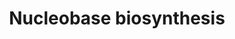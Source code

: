 ---
authors:
- ReactomeTeam
description: The purine ribonucleotide inosine 5'-monophosphate (IMP) is assembled
  on 5-phospho-alpha-D-ribose 1-diphosphate (PRPP), with atoms derived from aspartate,
  glutamine, glycine, N10-formyl-tetrahydrofolate, and carbon dioxide.  Although several
  of the individual reactions in this sequence are reversible, as indicated by the
  double-headed arrows in the diagram, other irreversible steps drive the pathway
  in the direction of IMP synthesis in the normal cell.  All of these reactions are
  thus annotated here only in the direction of IMP synthesis.  Guanosine 5'-monophosphate
  (GMP) and adenosine 5'-monophosphate (AMP) are synthesized from IMP (Zalkin & Dixon
  1992).<p>The pyrimidine orotate (orotic acid) is synthesized in a sequence of four
  reactions, deriving its atoms from glutamine, bicarbonate, and aspartate. A single
  multifunctional cytosolic enzyme catalyzes the first three of these reactions, while
  the last one is catalyzed by an enzyme associated with the inner mitochondrial membrane.
  In two further reactions, catalyzed by a bifunctional cytosolic enzyme, orotate
  reacts with 1-phosphoribosyl 5-pyrophosphate (PRPP) to yield orotidine 5'-monophosphate,
  which is decarboxylated to yield uridine 5'-monophosphate (UMP). While several individual
  reactions in this pathway are reversible, other irreversible reactions drive the
  pathway in the direction of UMP biosynthesis in the normal cell. All reactions are
  thus annotated here only in the forward direction.<p>This pathway has been most
  extensively analyzed at the genetic and biochemical level in hamster cell lines.
  All three enzymes have also been purified from human sources, however, and the key
  features of these reactions have been confirmed from studies of this human material
  (Jones 1980).<p>All other pyrimidines are synthesized from UMP. The reactions annotated
  here, catalyzed by dCMP deaminase and dUTP diphosphatase yield dUMP, which in turn
  is converted to TMP by thymidylate synthase.  View original pathway at [http://www.reactome.org/PathwayBrowser/#DIAGRAM=8956320
  Reactome].
last-edited: 2021-01-25
organisms:
- Homo sapiens
redirect_from:
- /index.php/Pathway:WP4084
- /instance/WP4084
schema-jsonld:
- '@context': https://schema.org/
  '@id': https://wikipathways.github.io/pathways/WP4084.html
  '@type': Dataset
  creator:
    '@type': Organization
    name: WikiPathways
  description: The purine ribonucleotide inosine 5'-monophosphate (IMP) is assembled
    on 5-phospho-alpha-D-ribose 1-diphosphate (PRPP), with atoms derived from aspartate,
    glutamine, glycine, N10-formyl-tetrahydrofolate, and carbon dioxide.  Although
    several of the individual reactions in this sequence are reversible, as indicated
    by the double-headed arrows in the diagram, other irreversible steps drive the
    pathway in the direction of IMP synthesis in the normal cell.  All of these reactions
    are thus annotated here only in the direction of IMP synthesis.  Guanosine 5'-monophosphate
    (GMP) and adenosine 5'-monophosphate (AMP) are synthesized from IMP (Zalkin &
    Dixon 1992).<p>The pyrimidine orotate (orotic acid) is synthesized in a sequence
    of four reactions, deriving its atoms from glutamine, bicarbonate, and aspartate.
    A single multifunctional cytosolic enzyme catalyzes the first three of these reactions,
    while the last one is catalyzed by an enzyme associated with the inner mitochondrial
    membrane. In two further reactions, catalyzed by a bifunctional cytosolic enzyme,
    orotate reacts with 1-phosphoribosyl 5-pyrophosphate (PRPP) to yield orotidine
    5'-monophosphate, which is decarboxylated to yield uridine 5'-monophosphate (UMP).
    While several individual reactions in this pathway are reversible, other irreversible
    reactions drive the pathway in the direction of UMP biosynthesis in the normal
    cell. All reactions are thus annotated here only in the forward direction.<p>This
    pathway has been most extensively analyzed at the genetic and biochemical level
    in hamster cell lines. All three enzymes have also been purified from human sources,
    however, and the key features of these reactions have been confirmed from studies
    of this human material (Jones 1980).<p>All other pyrimidines are synthesized from
    UMP. The reactions annotated here, catalyzed by dCMP deaminase and dUTP diphosphatase
    yield dUMP, which in turn is converted to TMP by thymidylate synthase.  View original
    pathway at [http://www.reactome.org/PathwayBrowser/#DIAGRAM=8956320 Reactome].
  keywords:
  - SAICAR
  - orotate
  - 10-formyl-THF
  - 'LHPP '
  - PPi
  - 1,6-bisphosphate
  - H+
  - CoQ
  - PPAT tetramer
  - 'IMPDH2 '
  - 'ATIC '
  - D-Fructose
  - THF
  - FUMA
  - Pi
  - GMP
  - AMP
  - inhibitors
  - 'ADSSL1 '
  - GDP
  - adenylosuccinate
  - GART
  - ADS
  - holoenzyme
  - 'S '
  - GTP
  - IMPDH tetramers
  - PRA
  - GMPS
  - H2O
  - 'CAD '
  - 'Fe2+ '
  - ATIC dimer
  - AICAR
  - FGAM
  - tetramers:IMPDH
  - L-Asp
  - N-Formyl-GAR
  - 'DHODH '
  - PFAS
  - PAICS octamer
  - IMPDH
  - L-Glu
  - NAD+
  - dihydroorotate
  - dehydrogenase
  - LHPP:Mg2+ dimer
  - 'mycophenolic acid '
  - orotidine
  - UMP
  - 'ADSS '
  - N-carbamoyl-L-aspartate
  - 'FMN '
  - FAICAR
  - UMPS dimer
  - 5'-monophosphate
  - 'PAICS '
  - PPAT dimer
  - 'PPAT '
  - ATP
  - IMPDH inhibitors
  - CAD hexamer
  - XMP
  - lyase tetramer
  - CO2
  - PRGA
  - L-Gln
  - NADH
  - ADSS, ADSSL1 dimers
  - Gly
  - IMP
  - AIR
  - 'UMPS '
  - (S)-dihydroorotate
  - 'IMPDH1 '
  - 'ADSL '
  - 'Mg2+ '
  - PRPP
  - CAP
  - CAIR
  - ADP
  - HCO3-
  - QH2
  license: CC0
  name: Nucleobase biosynthesis
seo: CreativeWork
title: Nucleobase biosynthesis
wpid: WP4084
---